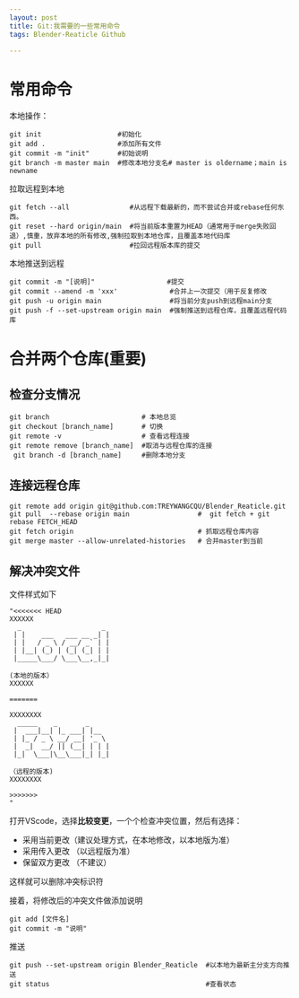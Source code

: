 ```yaml
---
layout: post
title: Git:我需要的一些常用命令
tags: Blender-Reaticle Github

---
```


# 常用命令

本地操作： 
``` shell
git init                   #初始化
git add .                  #添加所有文件
git commit -m "init"       #初始说明
git branch -m master main  #修改本地分支名# master is oldername；main is newname

```

拉取远程到本地
```shell
git fetch --all               #从远程下载最新的，而不尝试合并或rebase任何东西。
git reset --hard origin/main  #将当前版本重置为HEAD（通常用于merge失败回退）,慎重，放弃本地的所有修改,强制拉取到本地仓库，且覆盖本地代码库
git pull                      #拉回远程版本库的提交
```

本地推送到远程
``` shell
git commit -m "[说明]"                  #提交
git commit --amend -m 'xxx'             #合并上一次提交（用于反复修改
git push -u origin main                 #将当前分支push到远程main分支 
git push -f --set-upstream origin main  #强制推送到远程仓库，且覆盖远程代码库
```

# 合并两个仓库(重要)

## 检查分支情况
```shell
git branch                       # 本地总览
git checkout [branch_name]       # 切换
git remote -v                    # 查看远程连接
git remote remove [branch_name]  #取消与远程仓库的连接
 git branch -d [branch_name]     #删除本地分支
```
## 连接远程仓库
``` shell
git remote add origin git@github.com:TREYWANGCQU/Blender_Reaticle.git
git pull  --rebase origin main                 #  git fetch + git rebase FETCH_HEAD 
git fetch origin                               # 抓取远程仓库内容
git merge master --allow-unrelated-histories   # 合并master到当前
```
## 解决冲突文件
文件样式如下
``` shell
"<<<<<<< HEAD 
XXXXXX
  _                    _ 
 | |    ___   ___ __ _| |
 | |   / _ \ / __/ _` | |
 | |__| (_) | (_| (_| | |
 |_____\___/ \___\__,_|_|
                         
(本地的版本）
XXXXXX

=======

XXXXXXXX
  _____    _       _     
 |  ___|__| |_ ___| |__  
 | |_ / _ \ __/ __| '_ \ 
 |  _|  __/ || (__| | | |
 |_|  \___|\__\___|_| |_|  
                    
（远程的版本)
XXXXXXXX

>>>>>>>
"

```
打开VScode，选择**比较变更**，一个个检查冲突位置，然后有选择：


* 采用当前更改（建议处理方式，在本地修改，以本地版为准）
* 采用传入更改 （以远程版为准）
* 保留双方更改 （不建议）

这样就可以删除冲突标识符

接着，将修改后的冲突文件做添加说明
``` shell
git add [文件名]
git commit -m "说明"
```

推送 
```ssh
git push --set-upstream origin Blender_Reaticle  #以本地为最新主分支方向推送
git status                                       #查看状态
```
